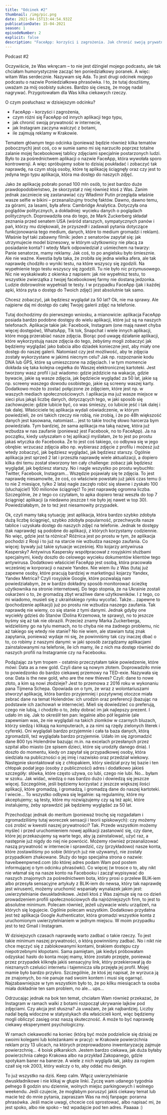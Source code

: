 ```yaml
---
title: "Odcinek #2"
thumbnail: /img/pic.png
date: 2021-04-15T13:44:54.932Z
publicationDate: 15-04-2021
season: 1
episodeNumber: 2
explicit: false
description: "FaceApp: korzyści i zagrożenia. Jak chronić swoją prywatność w internecie?"
---
```

Podcast #2

<muzyka z familiady>

Oczywiście, że Was wkręcam – to nie jest dżingiel mojego podcastu, ale tak chciałam humorystycznie zacząć ten poniedziałkowy poranek. A więc: witam Was serdecznie. Nazywam się Ada. To jest drugi odcinek mojego podcastu o nazwie Poniedziałkowa phrasówka. I to, że tutaj doszliśmy, uważam za mój osobisty sukces. Bardzo się cieszę, że mogę nadal nagrywać. Przygotowałam dla Was kilka ciekawych rzeczy.

O czym posłuchasz w dzisiejszym odcinku?

* FaceApp - korzyści i zagrożenia,
* czym różni się FaceApp od innych aplikacji tego typu,
* jak chronić swoją prywatność w internecie,
* jak Instagram zaczyna walczyć z botami,
* ile zajmują reklamy w Krakowie.

Tematem głównym tego odcinka (ponieważ będzie również kilka tematów pobocznych) jest coś, co w sumie samo mi się narzuciło poprzez totalne zalanie mojej facebookowej tablicy zdjęciami specjalnie postarzonych ludzi. Było to za pośrednictwem aplikacji o nazwie FaceApp, która wywołała sporo kontrowersji. A więc spróbujemy sobie to dzisiaj poukładać i zobaczyć tak naprawdę, na czym stoją osoby, które tę aplikację ściągnęły oraz czy jest to jedyna tego typu aplikacja, która ma dostęp do naszych zdjęć.

Jako że aplikację pobrało ponad 100 mln osób, to jest bardzo duże prawdopodobieństwo, że skorzystał z niej również ktoś z Was. Zanim jednak zaczniecie się zastanawiać czy Władimir Putin przegląda właśnie wasze selfie w bikini – przeanalizujmy trochę faktów. Dawno, dawno temu, za górami, za lasami, była afera: Cambridge Analytica. Dotyczyła ona poglądów politycznych, a dokładniej: wycieku danych o poglądach politycznych. Doprowadziła ona do tego, że Mark Zuckerberg składał zeznania przed senatem USA (wśród starszych, sympatycznych panów i pań, którzy mu dziękowali, że przyszedł i zadawali pytania dotyczące funkcjonowania tego medium, danych, które to medium gromadzi i reklam). Właśnie był taki zabawny filmik: jeden z senatorów zapytał się: jak utrzymujecie model biznesowy, w którym użytkownicy nie płacą za posiadanie konta? I wtedy Mark odpowiedział z uśmiechem na twarzy: Panie senatorze, mamy reklamy. Jak coś, to po angielsku było śmiesznie. Ale nie ważne. Kwestia była taka, że zrobiła się jedna wielka afera, ale tak naprawdę chodziło o wyniki testu, na które wszyscy się zgodzili. Na wypełnienie tego testu wszyscy się zgodzili. Tu nie było nic przymusowego. Nic nie wyskakiwało z okienka z napisem: jak nie wypełnisz testu, to wszystkie zwierzątka z twojej facebookowej farmy nie dostaną jedzonka. Ludzie dobrowolnie wypełniali te testy. I w przypadku FaceApp (jak i każdej apki, która pyta o dostęp do Twoich zdjęć) jest absolutnie tak samo.

Chcesz zobaczyć, jak będziesz wyglądał za 50 lat? Ok, nie ma sprawy. Ale najpierw daj mi dostęp do całej Twojej galerii zdjęć na telefonie.

Tutaj dochodzimy do pierwszego wniosku, a mianowicie: aplikacja FaceApp posiada bardzo podobne dostępy do wielu aplikacji, które już są na naszych telefonach. Aplikacje takie jak: Facebook, Instagram (one mają nawet chyba więcej dostępów), WhatsApp, Tik tok, Snapchat i wiele innych aplikacji, które mogą przerabiać nasze zdjęcia. Biorąc pod uwagę działanie aplikacji, które wykorzystują nasze zdjęcia do tego, żebyśmy mogli zobaczyć jak będziemy wyglądać jako babcia albo dziadek konieczne jest, aby miały one dostęp do naszej galerii. Natomiast czy jest możliwość, aby te zdjęcia zostały wykorzystane w jakimś niecnym celu? Jak np. rozpoznanie kodu DNA lub GPS, które są umieszczone na zdjęciach. I w tym momencie dokłada się taka kolejna cegiełka do Waszej elektronicznej kartoteki. Jest tworzony wasz profil i już wiadomo: gdzie jeździcie na wakacje, gdzie bywacie, jakie są wasze zdjęcia, jak będziecie wyglądać za 50 lat, jakie są np. screeny waszego dowodu osobistego, jakie są screeny waszej karty. Dodatkowo może to zostać połączone ze zdjęciem, które jest np. w waszych mediach społecznościowych. I aplikacja ma już wasze miejsce w sieci plus jakąś liczbę danych, dotyczących tego, w jaki sposób się zachowujecie: gdzie lubicie być, co was śmieszy, co lubicie jeść i tak dalej i tak dalej. Właściciele tej aplikacja wydali oświadczenie, w którym powiedzieli, że oni takich rzeczy nie robią, nie zrobią, i że po 48h większość danych jest kasowana, natomiast… jest to takie trochę słowo harcerza bym powiedziała. Tym bardziej, że sama aplikacja ma taką nazwę, która już wzbudza w nas zaufanie (ponieważ jest Facebook, no to FaceApp). Ja na początku, kiedy usłyszałam o tej aplikacji myślałam, że to jest po prostu jakaś wtyczka do Facebooka. Że to jest coś takiego, co odbywa się w jego obrębie: wrzucasz zdjęcia albo np. wybierasz zdjęcie z profilu i możesz już wtedy zobaczyć, jak będziesz wyglądać, jak będziesz starszy. Ogólnie aplikacja jest sprzed 2 lat i przeszła naprawdę wiele aktualizacji, a dopiero kilka dni temu został stworzony ten cały challenge: zobacz jak będziesz wyglądał, jak będziesz starszy. No i nagle wszystko po prostu wybuchło: Twitter, Facebook, Instagram… Wszędzie pojawiały się te zdjęcia. To jest naprawdę niesamowite, że coś, co właściwie powstało już jakiś czas temu (i to nie 2 miesiące, tylko 2 lata) nagle zaczęło robić się sławne i zyskało 100 (słuchajcie!) 100 milionów ściągnięć! To jest naprawdę ogromna liczba. Szczególnie, że z tego co czytałam, to apka dopiero teraz weszła do top 7 ściągnięć aplikacji (a niedawno jeszcze t nie było jej nawet w top 30). Powiedziałabym, że to też jest niesamowity przypadek.

Ok, czyli mamy taką sytuację: jest aplikacja, która bardzo szybko zdobyła dużą liczbę ściągnięć, szybko zdobyła popularność, przechwyciła nasze tablice i uzyskała dostęp do naszych zdjęć na telefonie. Jednak te dostępy (tak naprawdę) są podobne do aplikacji, z których korzystamy codziennie. No więc, gdzie jest ta różnica? Różnica jest po prostu w tym, że aplikacja pochodzi z Rosji i to już na starcie nie wzbudza naszego zaufania. Co więcej: bywały już takie sytuacje wcześniej. Kto kojarzy antywirusa Kaspersky? Antywirus Kaspersky współpracował z rosyjskimi służbami specjalnymi, kiedy doszło do celowego wycieku dokumentów klientów tego antywirusa. Dodatkowo właściciel FaceApp jest osobą, która pracowała wcześniej w korporacji o nazwie Yandex. Nie wiem ilu z Was (tutaj już zapewne osoby, które pracują bardziej w marketingu) kojarzy Yandex, Yandex Metrica? Czyli rosyjskie Google, które pozwalają nam powiedziałabym, że w bardzo dokładny sposób monitorować ścieżkę użytkownika na stronie internetowej. Do tego stopnia, że na Ukrainie zostali oskarżeni o to, że gromadzą zbyt wrażliwe dane użytkowników. I z tego, co mi wiadomo, musieli się z ukraińskiego rynku wycofać. Także… zapewne to (pochodzenie aplikacji) już po prostu nie wzbudza naszego zaufania. Tak naprawdę nie wiemy, co się stanie z tymi danymi. Jednak gdyby one wyciekły gdzieś do Stanów (Dolina Krzemowa, te sprawy), no to jeszcze byśmy się aż tak nie obrazili. Przecież znamy Marka Zuckerberga, widzieliśmy go na tylu memach, no to chyba nie ma żadnego problemu, nic aż takiego się wtedy nie stanie? No nie wiem, ale stawiam tutaj znak zapytania, ponieważ wydaje mi się, że powinniśmy tak czy inaczej dbać o to, co robimy z naszymi danymi: w jaki sposób zarządzamy aplikacjami zainstalowanymi na telefonie, ile ich mamy, ile z nich ma dostęp również do naszych profili na Instagramie czy na Facebooku.

Podążając za tym tropem - ostatnio przeczytałam takie powiedzenie, które mówi: Data as a new gold. Czyli dane są nowym złotem. Doprowadziło mnie to powiedzonko do bardzo ciekawej przemowy na TED-exie. Nazywała się ona: Data is the new gold, who are the new thieves? Czyli: dane to nowe złoto, a kim są nowi złodzieje? Jest to przemowa z 2016 roku w wykonaniu pana Tijmena Schepa. Opowiada on o tym, że wraz z wolontariuszami stworzył aplikację, która bardzo przyjemniej i pozytywnej otoczce miała zebrać dane na temat Holendrów: ich urodzin oraz preferencji (bazując na podstawie ich zachowań w internecie). Mieli się dowiedzieć co preferują, czego nie lubią, i chodziło o to, żeby dobrać im jak najlepszy prezent. I udało im się. Jak to określił ten pan: legalnie albo pół legalnie (ale zapewniam was, że nie wyglądali na takich ziomków w czarnych bluzach, którzy siedzą i klikają na komputerach, a za nimi są rzędy zielonych literek i cyferek). Oni wyglądali bardzo przyjemnie i cała ta baza danych, którą zgromadzili, też wyglądała bardzo przyjemnie. Udało im się zgromadzić dane 800 tys Holendrów bazując m.in. na excelach przesłanych przez szpital albo miasto (ze spisem dzieci, które się urodziły danego dnia). I doszło do momentu, kiedy on zapytał się przypadkowej osoby, która siedziała na publiczności o jej imię i nazwisko oraz przedział wiekowy. Następnie skontaktował się z chłopakiem, który siedział przy tej bazie i ten chłopak podał jego (osoby z publiczności) adres i dodatkowo jakieś szczegóły: słówka, które często używa, co lubi, czego nie lubi. No… byłam w szoku. Jak widać, wiedzą o nas bardzo dużo i dowiedzą się jeszcze więcej. Szczególnie, jeśli będziemy korzystać z jeszcze większej ilości aplikacji, które gromadzą, i gromadzą, i gromadzą dane do naszej kartoteki. I wiecie... To wszystko odbywa się legalnie: są regulaminy, które my akceptujemy; są testy, które my rozwiązujemy czy są też apki, które instalujemy, żeby sprawdzić jak będziemy wyglądać za 50 lat.

Przechodząc jednak do meritum (ponieważ trochę się rozgadałam i zgromadziliśmy tutaj woreczek sensacji i teorii spiskowych): czy możemy coś zrobić w kwestii naszej prywatności? Tak. Przede wszystkim możemy myśleć i przed uruchomieniem nowej aplikacji zastanowić się, czy dane, które jej przekazujemy są warte tego, aby ją zainstalować, użyć raz, a następnie już nigdy do niej nie powrócić. Możemy również przeanalizować naszą prywatność w internecie i sprawdzić, czy (przykładowo) nasze konta, które zostawiliśmy po sobie (których już nie używamy), nie zostały przypadkiem zhakowane. Służy do tego specjalna strona o nazwie: haveibeenpwned.com (do której adres podam Wam pod postem informującej o tym odcinku phrasówki). Co więcej (w trosce o to, aby nikt nie włamał się na nasze konto na Facebooku i zaczął wypisywać do naszych znajomych za pośrednictwem bota, który prosi o przelew BLIK-iem albo przesyła sensacyjne artykuły z BLIK-iem do newsa, który tak naprawdę jest wirusem), możemy uruchomić wspaniały wynalazek jakim jest: uwierzytelnianie dwuskładnikowe. Jeżeli ktoś z Was zajmuje się na co dzień prowadzeniem profili społecznościowych dla najróżniejszych firm, to jest to absolutne minimum. Polecam również, jeżeli używacie wielu urządzeń, na których się logujecie. Ogólnie polecam wszystkim. Dodatkowo przydatna jest też aplikacja Google Authenticator, która gromadzi wszystkie konta z uruchomionym uwierzytelnianiem w jednym miejscu. W moim przypadku jest to też Gmail i Instagram.

W dzisiejszych czasach naprawdę warto zadbać o takie rzeczy. To jest takie minimum naszej prywatności, o którą powinniśmy zadbać. No i nikt nie chce męczyć się z zablokowanymi kontami, brakiem dostępu czy niepotrzebnymi kłopotami. Sama pamiętam, jak kiedyś próbowałam odzyskać hasło do konta mojej mamy, które zostało przejęte, ponieważ przez przypadek kliknęła jakiś sensacyjny link, który przekierował ją do nieznanych czeluści internetu i tajemnicza siła przejęła jej profil. Mojej mamie było bardzo przykro. Szczególnie, że ktoś jej napisał, że wyrzuca ją ze znajomych, bo nie panuje nad swoim kontem i musi się ogarnąć. Najzabawniejsze w tym wszystkim było to, że po kilku miesiącach ta osoba miała dokładnie ten sam problem, no ale... ups…

Odrzucając jednak na bok ten temat, chciałam Wam również przekazać, że Instagram w ramach walki z botami rozpoczął ukrywanie lajków pod zdjęciami. Czy akcja jest słuszna? Ja uważam, że jak najbardziej. Liczby nadal będą widoczne w statystykach dla właścicieli kont, więc będziemy mogli obliczyć zasięg oraz naszą skuteczność. A może to być naprawdę ciekawy eksperyment psychologiczny.

W ramach ciekawostki na koniec (którą być może podzielicie się dzisiaj ze swoimi kolegami lub koleżankami w pracy): w Krakowie powierzchnia reklam przy 13 ulicach, na których przeprowadzono inwentaryzację zajmuje powierzchnię… 4 boisk piłkarskich. Jestem bardzo ciekawa, jak duża byłaby powierzchnia całego Krakowa albo na przykład Zakopanego, gdzie spotykam baner na banerze. A wiele z nich wygląda tak, jakby za rogiem czaił się rok 2003, który walczy o to, aby oddać mu design.

To już wszystko na dziś. Keep calm. Włącz uwierzytelnianie dwuskładnikowe i nie klikaj w głupie linki. Życzę wam udanego tygodnia pełnego 8 godzin snu dziennie, wolnych miejsc parkingowych i wolnego weekendu. Jeśli czujecie, że mogłabym poruszyć jakiś ciekawy temat lub macie też do mnie pytania, zapraszam Was na mój fanpage: poranna phrasówka. Jeśli macie uwagi, chcecie coś sprostować, albo napisać mi, że jest spoko, albo nie spoko – też wpadajcie pod ten adres. Paaaaa :)